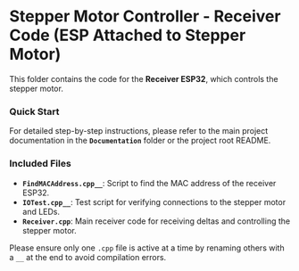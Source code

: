 # Stepper Motor Controller - Receiver Code (ESP Attached to Stepper Motor)

This folder contains the code for the **Receiver ESP32**, which controls the stepper motor.  

### Quick Start  
For detailed step-by-step instructions, please refer to the main project documentation in the **`Documentation`** folder or the project root README.  

### Included Files  
- **`FindMACAddress.cpp__`**: Script to find the MAC address of the receiver ESP32.  
- **`IOTest.cpp__`**: Test script for verifying connections to the stepper motor and LEDs.  
- **`Receiver.cpp`**: Main receiver code for receiving deltas and controlling the stepper motor.  

Please ensure only one `.cpp` file is active at a time by renaming others with a `__` at the end to avoid compilation errors.

